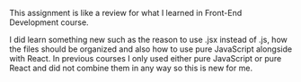 This assignment is like a review for what I learned in Front-End Development course.

I did learn something new such as the reason to use .jsx instead of .js, how the files should be organized and also how to use pure JavaScript alongside with React. In previous courses I only used either pure JavaScript or pure React and did not combine them in any way so this is new for me.